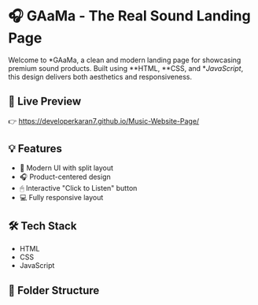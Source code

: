 # 🎧 GAaMa - The Real Sound Landing Page

Welcome to *GAaMa, a clean and modern landing page for showcasing premium sound products.
Built using **HTML, **CSS, and **JavaScript*, this design delivers both aesthetics and responsiveness.  

## 🔗 Live Preview  
👉 https://developerkaran7.github.io/Music-Website-Page/

## 💡 Features  
- 🎨 Modern UI with split layout  
- 🎧 Product-centered design  
- 🖱 Interactive "Click to Listen" button  
- 💻 Fully responsive layout  

## 🛠 Tech Stack  
- HTML  
- CSS  
- JavaScript  

## 📂 Folder Structure
